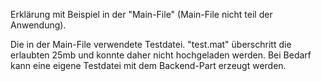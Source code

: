 Erklärung mit Beispiel in der "Main-File" (Main-File nicht teil der Anwendung).

Die in der Main-File verwendete Testdatei. "test.mat" überschritt die erlaubten 25mb und konnte daher nicht hochgeladen werden.
Bei Bedarf kann eine eigene Testdatei mit dem Backend-Part erzeugt werden.
